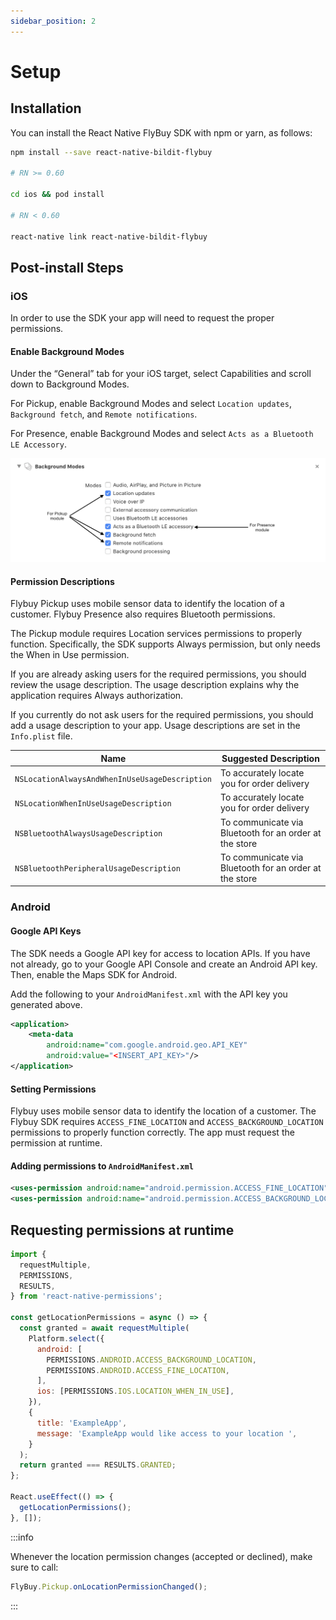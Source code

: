 ```yaml
---
sidebar_position: 2
---
```


# Setup

## Installation

You can install the React Native FlyBuy SDK with npm or yarn, as follows:

```bash npm2yarn
npm install --save react-native-bildit-flybuy

# RN >= 0.60

cd ios && pod install

# RN < 0.60

react-native link react-native-bildit-flybuy
```

## Post-install Steps

### iOS

In order to use the SDK your app will need to request the proper permissions.

#### Enable Background Modes

Under the “General” tab for your iOS target, select Capabilities and scroll down to Background Modes.

For Pickup, enable Background Modes and select `Location updates`, `Background fetch`, and `Remote notifications`.

For Presence, enable Background Modes and select `Acts as a Bluetooth LE Accessory`.

<img src='/img/quickstart_background_modes.png' />

#### Permission Descriptions

Flybuy Pickup uses mobile sensor data to identify the location of a customer. Flybuy Presence also requires Bluetooth permissions.

The Pickup module requires Location services permissions to properly function. Specifically, the SDK supports Always permission, but only needs the When in Use permission.

If you are already asking users for the required permissions, you should review the usage description. The usage description explains why the application requires Always authorization.

If you currently do not ask users for the required permissions, you should add a usage description to your app. Usage descriptions are set in the `Info.plist` file.

| Name                                           | Suggested Description                                  |
| ---------------------------------------------- | ------------------------------------------------------ |
| `NSLocationAlwaysAndWhenInUseUsageDescription` | To accurately locate you for order delivery            |
| `NSLocationWhenInUseUsageDescription`          | To accurately locate you for order delivery            |
| `NSBluetoothAlwaysUsageDescription`            | To communicate via Bluetooth for an order at the store |
| `NSBluetoothPeripheralUsageDescription`        | To communicate via Bluetooth for an order at the store |

### Android

#### Google API Keys

The SDK needs a Google API key for access to location APIs. If you have not already, go to your Google API Console and create an Android API key. Then, enable the Maps SDK for Android.

Add the following to your `AndroidManifest.xml` with the API key you generated above.

```xml
<application>
    <meta-data
        android:name="com.google.android.geo.API_KEY"
        android:value="<INSERT_API_KEY>"/>
</application>
```

#### Setting Permissions

Flybuy uses mobile sensor data to identify the location of a customer. The Flybuy SDK requires `ACCESS_FINE_LOCATION` and `ACCESS_BACKGROUND_LOCATION` permissions to properly function correctly. The app must request the permission at runtime.

#### Adding permissions to `AndroidManifest.xml`

```xml
<uses-permission android:name="android.permission.ACCESS_FINE_LOCATION" />
<uses-permission android:name="android.permission.ACCESS_BACKGROUND_LOCATION" />
```

## Requesting permissions at runtime

```js
import {
  requestMultiple,
  PERMISSIONS,
  RESULTS,
} from 'react-native-permissions';

const getLocationPermissions = async () => {
  const granted = await requestMultiple(
    Platform.select({
      android: [
        PERMISSIONS.ANDROID.ACCESS_BACKGROUND_LOCATION,
        PERMISSIONS.ANDROID.ACCESS_FINE_LOCATION,
      ],
      ios: [PERMISSIONS.IOS.LOCATION_WHEN_IN_USE],
    }),
    {
      title: 'ExampleApp',
      message: 'ExampleApp would like access to your location ',
    }
  );
  return granted === RESULTS.GRANTED;
};

React.useEffect(() => {
  getLocationPermissions();
}, []);
```

:::info

Whenever the location permission changes (accepted or declined), make sure to call:

```js
FlyBuy.Pickup.onLocationPermissionChanged();
```

:::
